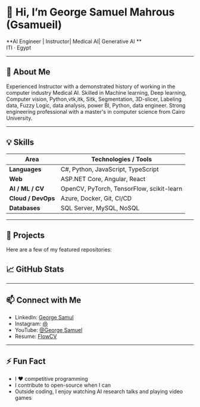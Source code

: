 # 👋 Hi, I’m **George Samuel Mahrous** (Gsamueil)

**AI Engineer | Instructor| Medical AI| Generative AI **  
ITI · Egypt

---

## 🔭 About Me

Experienced Instructor with a demonstrated history of working in the computer industry Medical AI. Skilled in Machine learning, Deep learning, Computer vision, Python,vtk,itk, Sitk, Segmentation, 3D-slicer, Labeling data, Fuzzy Logic, data analysis, power BI, Python, data engineer. Strong engineering professional with a master's in computer science from Cairo University.

---

## 💡 Skills

| Area | Technologies / Tools |
|---|---|
| **Languages** | C#, Python, JavaScript, TypeScript |
| **Web** | ASP.NET Core, Angular, React |
| **AI / ML / CV** | OpenCV, PyTorch, TensorFlow, scikit-learn |
| **Cloud / DevOps** | Azure, Docker, Git, CI/CD |
| **Databases** | SQL Server, MySQL, NoSQL |

---

## 🚀 Projects

Here are a few of my featured repositories:


## 📈 GitHub Stats


---

## 📫 Connect with Me

- LinkedIn: [George Samul](https://www.linkedin.com/in/george-samueil/)  
- Instagram: [@]()  
- YouTube: [@George Samuel](https://www.youtube.com/@innovisionRay)  
- Resume: [FlowCV]([(https://flowcv.com/resume/855895fafsrs)])

---

## ⚡ Fun Fact

- I ♥ competitive programming  
- I contribute to open-source when I can  
- Outside coding, I enjoy watching AI research talks and playing video games
